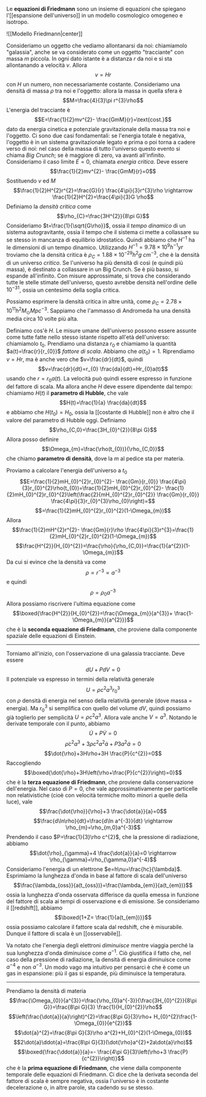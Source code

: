 Le **equazioni di Friedmann** sono un insieme di equazioni che spiegano l'[[espansione dell'universo]] in un modello cosmologico omogeneo e isotropo.

![[Modello Friedmann|center]]

Consideriamo un oggetto che vediamo allontanarsi da noi: chiamiamolo "galassia", anche se va considerato come un oggetto "tracciante" con massa $m$ piccola. In ogni dato istante è a distanza $r$ da noi e si sta allontanando a velocità $v$. Allora
$$v=Hr$$
con $H$ un numero, non necessariamente costante.
Consideriamo una densità di massa $\rho$ tra noi e l'oggetto: allora la massa in quella sfera è
$$M=\frac{4}{3}\pi r^{3}\rho$$
L'energia del tracciante è
$$E=\frac{1}{2}mv^{2}- \frac{GmM}{r}=\text{cost.}$$
dato da energia cinetica e potenziale gravitazionale della massa tra noi e l'oggetto. Ci sono due casi fondamentali: se l'energia totale è negativa, l'oggetto è in un sistema gravitazionale legato e prima o poi torna a cadere verso di noi: nel caso della massa di tutto l'universo questo evento si chiama *Big Crunch*; se è maggiore di zero, va avanti all'infinito. Consideriamo il caso limite $E=0$, chiamata *energia critica*. Deve essere
$$\frac{1}{2}mv^{2}- \frac{GmM}{r}=0$$
Sostituendo $v$ ed $M$ 
$$\frac{1}{2}H^{2}r^{2}=\frac{G}{r} \frac{4\pi}{3}r^{3}\rho \rightarrow \frac{1}{2}H^{2}=\frac{4\pi}{3}G \rho$$
Definiamo la *densità critica* come
$$\rho_{C}=\frac{3H^{2}}{8\pi G}$$
Consideriamo $t=\frac{1}{\sqrt{G\rho}}$, ossia il *tempo dinamico* di un sistema autogravitante, ossia il tempo che il sistema ci mette a collassare su se stesso in mancanza di equilibrio idrostatico. Quindi abbiamo che $H^{-1}$ ha le dimensioni di un tempo dinamico. Utilizzando $H^{-1}=9.78\times10^{9}h^{-1}yr$ troviamo che la densità critica è $\rho_{C}=1.88\times10^{-29}h^{2}g\;cm^{-3}$, che è la densità di un universo *critico*. Se l'universo ha più densità di così (e quindi più massa), è destinato a collassare in un Big Crunch. Se è più basso, si espande all'infinito. Con misure approssimate, si trova che considerando tutte le stelle stimate dell'universo, questo avrebbe densità nell'ordine delle $10^{-31}$, ossia un centesimo della soglia critica.

Possiamo esprimere la densità critica in altre unità, come $\rho_{C}=2.78\times10^{11}h^{2}M_{\odot}Mpc^{-3}$. Sappiamo che l'ammasso di Andromeda ha una densità media circa 10 volte più alta.

Definiamo cos'è $H$. Le misure umane dell'universo possono essere assunte come tutte fatte nello stesso istante rispetto all'età dell'universo: chiamiamolo $t_{0}$. Prendiamo una distanza $r_{0}$ e chiamiamo la quantità $a(t)=\frac{r}{r_{0}}$ *fattore di scala*. Abbiamo che $a(t_{0})=1$. Riprendiamo $v=Hr$, ma è anche vero che $v=\frac{dr}{dt}$, quindi
$$v=\frac{dr}{dt}=r_{0} \frac{da}{dt}=Hr_{0}a(t)$$
usando che $r=r_{0}a(t)$. La velocità può quindi essere espresso in funzione del fattore di scala. Ma allora anche $H$ deve essere dipendente dal tempo: chiamiamo $H(t)$ il **parametro di Hubble**, che vale
$$H(t)=\frac{1}{a} \frac{da}{dt}$$
e abbiamo che $H(t_{0})=H_{0}$, ossia la [[costante di Hubble]] non è altro che il valore del parametro di Hubble oggi. Definiamo
$$\rho_{C,0}=\frac{3H_{0}^{2}}{8\pi G}$$
Allora posso definire
$$\Omega_{m}=\frac{\rho(t_{0})}{\rho_{C,0}}$$
che chiamo **parametro di densità**, dove la $m$ al pedice sta per materia.

Proviamo a calcolare l'energia dell'universo a $t_{0}$ 
$$E=\frac{1}{2}mH_{0}^{2}r_{0}^{2}- \frac{Gm}{r_{0}} \frac{4\pi}{3}r_{0}^{2}\rho(t_{0})=\frac{1}{2}mH_{0}^{2}r_{0}^{2}- \frac{1}{2}mH_{0}^{2}r_{0}^{2}\left(\frac{2}{mH_{0}^{2}r_{0}^{2}} \frac{Gm}{r_{0}} \frac{4\pi}{3}r_{0}^{3}\rho_{0}\right)=$$
$$=\frac{1}{2}mH_{0}^{2}r_{0}^{2}(1-\Omega_{m})$$
Allora
$$\frac{1}{2}mH^{2}r^{2}- \frac{Gm}{r}\rho \frac{4\pi}{3}r^{3}=\frac{1}{2}mH_{0}^{2}r_{0}^{2}(1-\Omega_{m})$$
$$\frac{H^{2}}{H_{0}^{2}}=\frac{\rho}{\rho_{C,0}}=\frac{1}{a^{2}}(1-\Omega_{m})$$
Da cui si evince che la densità va come
$$\rho\propto r^{-3}\propto a^{-3}$$
e quindi
$$\rho=\rho_{0}a^{-3}$$
Allora possiamo riscrivere l'ultima equazione come
$$\boxed{\frac{H^{2}}{H_{0}^{2}}=\frac{\Omega_{m}}{a^{3}}+ \frac{1-\Omega_{m}}{a^{2}}}$$
che è la **seconda equazione di Friedmann**, che proviene dalla componente spaziale delle equazioni di Einstein.

---

Torniamo all'inizio, con l'osservazione di una galassia tracciante. Deve essere
$$dU+PdV=0$$
Il potenziale va espresso in termini della relatività generale
$$U=\rho c^{2}a^{3}r_{0}^{3}$$
con $\rho$ densità di energia nel senso della relatività generale (dove massa = energia). Ma $r_{0}^{3}$ si semplifica con quello del volume $dV$, quindi possiamo già toglierlo per semplicità $U=\rho c^{2}a^{3}$. Allora vale anche $V=a^{3}$. Notando le derivate temporale con il punto, abbiamo
$$\dot{U}+P\dot{V}=0$$
$$\dot{\rho}c^{2}a^{3}+3\rho c^{2}a^{2}\dot{a}+P3a^{2}\dot{a}=0$$
$$\dot{\rho}+3H\rho+3H \frac{P}{c^{2}}=0$$
Raccogliendo
$$\boxed{\dot{\rho}+3H\left(\rho+\frac{P}{c^{2}}\right)=0}$$
che è la **terza equazione di Friedmann**, che proviene dalla conservazione dell'energia.
Nel caso di $P=0$, che vale approssimativamente per particelle non relativistiche (cioè con velocità termiche molto minori a quelle della luce), vale
$$\frac{\dot{\rho}}{\rho}+3 \frac{\dot{a}}{a}=0$$
$$\frac{d\ln\rho}{dt}=\frac{d\ln a^{-3}}{dt} \rightarrow \rho_{m}=\rho_{m,0}a^{-3}$$
Prendendo il caso $P=\frac{1}{3}\rho c^{2}$, che la pressione di radiazione, abbiamo
$$\dot{\rho}_{\gamma}+4 \frac{\dot{a}}{a}=0 \rightarrow \rho_{\gamma}=\rho_{\gamma,0}a^{-4}$$
Consideriamo l'energia di un elettrone $e=h\nu=\frac{hc}{\lambda}$. Esprimiamo la lunghezza d'onda in base al fattore di scala dell'universo
$$\frac{\lambda_{oss}}{a(t_{oss})}=\frac{\lambda_{em}}{a(t_{em})}$$
ossia la lunghezza d'onda osservata differisce da quella emessa in funzione del fattore di scala ai tempi di osservazione e di emissione. Se consideriamo il [[redshift]], abbiamo
$$\boxed{1+Z= \frac{1}{a(t_{em})}}$$
ossia possiamo calcolare il fattore scala dal redshift, che è misurabile. Dunque il fattore di scala è un [[osservabile]].

Va notato che l'energia degli elettroni *diminuisce* mentre viaggia perché la sua lunghezza d'onda diminuisce come $a^{-1}$. Ciò giustifica il fatto che, nel caso della pressione di radiazione, la densità di energia diminuisce come $a^{-4}$ e non $a^{-3}$. Un modo vago ma intuitivo per pensarci è che è come un gas in espansione: più il gas si espande, più diminuisce la temperatura.

---

Prendiamo la densità di materia
$$\frac{\Omega_{0}}{a^{3}}=\frac{\rho_{0}a^{-3}}{\frac{3H_{0}^{2}}{8\pi G}}=\frac{8\pi G}{3} \frac{1}{H_{0}^{2}}\rho$$
$$\left(\frac{\dot{a}}{a}\right)^{2}=\frac{8\pi G}{3}\rho+ H_{0}^{2}\frac{1-\Omega_{0}}{e^{2}}$$
$$\dot{a}^{2}=\frac{8\pi G}{3}\rho a^{2}+H_{0}^{2}(1-\Omega_{0})$$
$$2\dot{a}\ddot{a}=\frac{8\pi G}{3}(\dot{\rho}a^{2}+2a\dot{a}\rho)$$
$$\boxed{\frac{\ddot{a}}{a}=- \frac{4\pi G}{3}\left(\rho+3 \frac{P}{c^{2}}\right)}$$
che è la **prima equazione di Friedmann**, che viene dalla componente temporale delle equazioni di Friedmann. Ci dice che la derivata seconda del fattore di scala è sempre negativa, ossia l'universo è in costante decelerazione o, in altre parole, sta cadendo su se stesso.